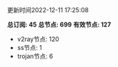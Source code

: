更新时间2022-12-11 17:25:08

**总订阅: 45**
**总节点: 699**
**有效节点: 127**
- v2ray节点: 120
- ss节点: 1
- trojan节点: 6
